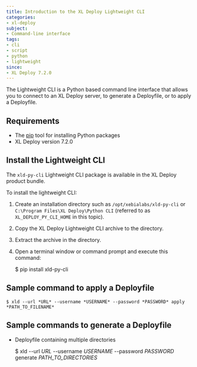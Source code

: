 ```yaml
---
title: Introduction to the XL Deploy Lightweight CLI
categories:
- xl-deploy
subject:
- Command-line interface
tags:
- cli
- script
- python
- lightweight
since:
- XL Deploy 7.2.0
---
```


The Lightweight CLI is a Python based command line interface that allows you to connect to an XL Deploy server, to generate a Deployfile, or to apply a Deployfile.

## Requirements

* The [pip](https://pypi.python.org/pypi/pip) tool for installing Python packages
* XL Deploy version 7.2.0

## Install the Lightweight CLI

The `xld-py-cli` Lightweight CLI package is available in the XL Deploy product bundle.

To install the lightweight CLI:
1. Create an installation directory such as `/opt/xebialabs/xld-py-cli` or `C:\Program Files\XL Deploy\Python CLI` (referred to as `XL_DEPLOY_PY_CLI_HOME` in this topic).
1. Copy the XL Deploy Lightweight CLI archive to the directory.
1. Extract the archive in the directory.
1. Open a terminal window or command prompt and execute this command:

    $ pip install xld-py-cli

## Sample command to apply a Deployfile

    $ xld --url *URL* --username *USERNAME* --password *PASSWORD* apply *PATH_TO_FILENAME*

## Sample commands to generate a Deployfile

* Deployfile containing multiple directories

    $ xld --url *URL* --username *USERNAME* --password *PASSWORD* generate *PATH_TO_DIRECTORIES*
